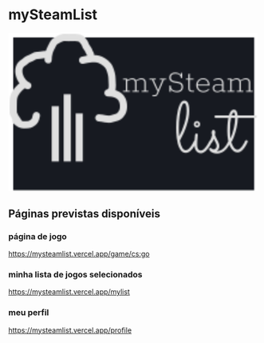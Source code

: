 # mySteamList

<img src="https://raw.githubusercontent.com/luckened/my-steam-app/3e60a1a704737aaf90404b60b2ad71533b07a48d/src/assets/logo.svg" alt="mySteamList" width="500px"/>


## Páginas previstas disponíveis

### página de jogo

https://mysteamlist.vercel.app/game/cs:go

### minha lista de jogos selecionados

https://mysteamlist.vercel.app/mylist

### meu perfil

https://mysteamlist.vercel.app/profile
